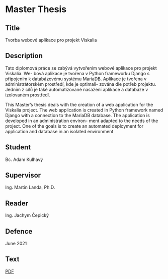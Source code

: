 # Master Thesis

## Title

Tvorba webové aplikace pro projekt Viskalia

## Description

Tato diplomová práce se zabývá vytvořením webové aplikace pro projekt
Viskalia. We- bová aplikace je tvořena v Python frameworku Django s
připojením k databázovému systému MariaDB. Aplikace je tvořena v
administrátorském prostředí, kde je optimali- zována dle potřeb
projektu. Jedním z cílů je také automatizované nasazení aplikace a
databáze v izolovaném prostředí.

This Master’s thesis deals with the creation of a web application for
the Viskalia project.  The web application is created in Python
framework named Django with a connection to the MariaDB database. The
application is developed in an administration environ- ment adapted to
the needs of the project. One of the goals is to create an automated
deployment for application and database in an isolated environment

## Student

Bc. Adam Kulhavý

## Supervisor

Ing. Martin Landa, Ph.D.

## Reader

Ing. Jachym Čepický

## Defence

June 2021

## Text

[PDF](text/adam-kulhavy-dp-2021.pdf)
